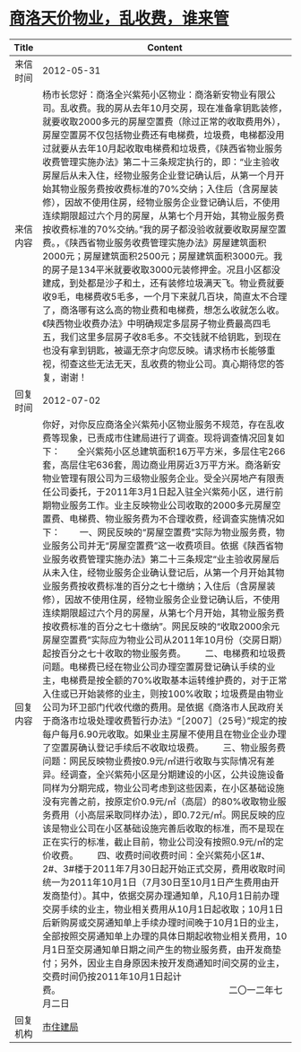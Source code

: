 # <a href="http://www.shangluo.gov.cn/zmhd/ldxxxx.jsp?urltype=leadermail.LeaderMailContentUrl&wbtreeid=1112&leadermailid=1225">商洛天价物业，乱收费，谁来管</a>
| Title |                                                                                                                                                                                                                                                                                                                                                                                                                                                                                                                                                                                                                                                           Content                                                                                                                                                                                                                                                                                                                                                                                                                                                                                                                                                                                                                                                            |
|:-----:|------------------------------------------------------------------------------------------------------------------------------------------------------------------------------------------------------------------------------------------------------------------------------------------------------------------------------------------------------------------------------------------------------------------------------------------------------------------------------------------------------------------------------------------------------------------------------------------------------------------------------------------------------------------------------------------------------------------------------------------------------------------------------------------------------------------------------------------------------------------------------------------------------------------------------------------------------------------------------------------------------------------------------------------------------------------------------------------------------------------------------------------------------------------------------------------------------------------------------------------------------------------------------------------------------------------------------|
| 来信时间  | 2012-05-31                                                                                                                                                                                                                                                                                                                                                                                                                                                                                                                                                                                                                                                                                                                                                                                                                                                                                                                                                                                                                                                                                                                                                                                                                                                                                                                   |
| 来信内容  | 杨市长您好：商洛全兴紫苑小区物业：商洛新安物业有限公司。乱收费。我的房从去年10月交房，现在准备拿钥匙装修，就要收取2000多元的房屋空置费（除过正常的收取费用外），房屋空置房不仅包括物业费还有电梯费，垃圾费，电梯都没用过就要从去年10月起收取电梯费和垃圾费，《陕西省物业服务收费管理实施办法》第二十三条规定执行的，即：“业主验收房屋后从未入住，经物业服务企业登记确认后，从第一个月开始其物业服务费按收费标准的70%交纳；入住后（含房屋装修），因故不使用住房，经物业服务企业登记确认后，不使用连续期限超过六个月的房屋，从第七个月开始，其物业服务费按收费标准的70%交纳。”我的房子都没验收就要收取房屋空置费。，《陕西省物业服务收费管理实施办法》房屋建筑面积2000元；房屋建筑面积2500元；房屋建筑面积3000元。我的房子是134平米就要收取3000元装修押金。况且小区都没建成，到处都是沙子和土，还有装修垃圾满天飞。物业费就要收9毛，电梯费收5毛多，一个月下来就几百块，简直太不合理了，商洛哪有这么高的物业费和电梯费，想怎么收就怎么收。《陕西物业收费办法》中明确规定多层房子物业费最高四毛五，我们这里多层房子收8毛多。不交钱就不给钥匙，到现在也没有拿到钥匙，被逼无奈才向您反映。请求杨市长能够重视，彻查这些无法无天，乱收费的物业公司。真心期待您的答复，谢谢！                                                                                                                                                                                                                                                                                                                                                                                                                                                                                                                                                                                                                                                                                                                        |
| 回复时间  | 2012-07-02                                                                                                                                                                                                                                                                                                                                                                                                                                                                                                                                                                                                                                                                                                                                                                                                                                                                                                                                                                                                                                                                                                                                                                                                                                                                                                                   |
| 回复内容  | 你好，对你反应商洛全兴紫苑小区物业服务不规范，存在乱收费等现象，已责成市住建局进行了调查。现将调查情况回复如下：       全兴紫苑小区总建筑面积16万平方米，多层住宅266套，高层住宅636套，周边商业用房近3万平方米。商洛新安物业管理有限公司为三级物业服务企业。受全兴房地产有限责任公司委托，于2011年3月1日起入驻全兴紫苑小区，进行前期物业服务工作。业主反映物业公司收取的2000多元房屋空置费、电梯费、物业服务费为不合理收费，经调查实施情况如下：        一、网民反映的“房屋空置费”实际为物业服务费，物业服务公司并无“房屋空置费”这一收费项目。依据《陕西省物业服务收费管理实施办法》第二十三条规定“业主验收房屋后从未入住，经物业服务企业确认登记后，从第一个月开始其物业服务费按收费标准的百分之七十缴纳；入住后（含房屋装修），因故不使用住房，经物业服务企业登记确认后，不使用连续期限超过六个月的房屋，从第七个月开始，其物业服务费按收费标准的百分之七十缴纳”。网民反映的“收取2000余元房屋空置费”实际应为物业公司从2011年10月份（交房日期）起按百分之七十收取的物业服务费。        二、电梯费和垃圾费问题。电梯费已经在物业公司办理空置房登记确认手续的业主，电梯费是按全额的70%收取基本运转维护费的，对于正常入住或已开始装修的业主，则按100%收取；垃圾费是由物业公司为环卫部门代收代缴的费用。是依据《商洛市人民政府关于商洛市垃圾处理收费暂行办法》“［2007］（25号）”规定的按每户每月6.90元收取。如果业主房屋不使用且在物业企业办理了空置房确认登记手续后不收取垃圾费。        三、物业服务费问题：网民反映物业费按0.9元/㎡进行收取与实际情况有差异。经调查，全兴紫苑小区是分期建设的小区，公共设施设备同样为分期完成，物业公司考虑到这些因素，在小区基础设施没有完善之前，按原定价0.9元/㎡（高层）的80%收取物业服务费用（小高层采取同样办法），即0.72元/㎡。网民反映的应该是物业公司在小区基础设施完善后收取的标准，而不是现在正在实行的标准，截止目前，物业公司没有按照0.9元/㎡的定价收费。        四、收费时间收费时间：全兴紫苑小区1#、2#、3#楼于2011年7月30日起开始正式交房，费用收取时间统一为2011年10月1日（7月30日至10月1日产生费用由开发商垫付）。其中，依据交房办理通知单，凡10月1日前办理交房手续的业主，物业相关费用从10月1日起收取；10月1日后新购房或交房通知单上手续办理时间晚于10月1日的业主，全部按照交房通知单上办理的具体日期起收物业相关费用，10月1日至交房通知单日期之间产生的物业服务费，由开发商垫付；另外，因业主自身原因未按开发商通知时间交房的业主，交费时间仍按2011年10月1日起计费。                                                                      二〇一二年七月二日 |
| 回复机构  | <a href="../../category/agencies/市住建局.md">市住建局</a>                                                                                                                                                                                                                                                                                                                                                                                                                                                                                                                                                                                                                                                                                                                                                                                                                                                                                                                                                                                                                                                                                                                                                                                                                                                                           |